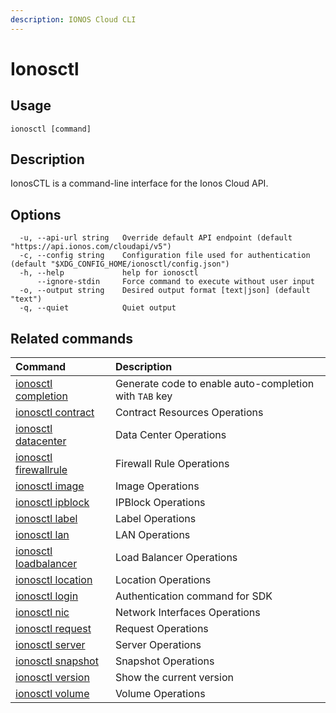 ```yaml
---
description: IONOS Cloud CLI
---
```


# Ionosctl

## Usage

```text
ionosctl [command]
```

## Description

IonosCTL is a command-line interface for the Ionos Cloud API.

## Options

```text
  -u, --api-url string   Override default API endpoint (default "https://api.ionos.com/cloudapi/v5")
  -c, --config string    Configuration file used for authentication (default "$XDG_CONFIG_HOME/ionosctl/config.json")
  -h, --help             help for ionosctl
      --ignore-stdin     Force command to execute without user input
  -o, --output string    Desired output format [text|json] (default "text")
  -q, --quiet            Quiet output
```

## Related commands

| Command | Description |
| :--- | :--- |
| [ionosctl completion](completion/) | Generate code to enable auto-completion with `TAB` key |
| [ionosctl contract](contract/) | Contract Resources Operations |
| [ionosctl datacenter](datacenter/) | Data Center Operations |
| [ionosctl firewallrule](firewallrule/) | Firewall Rule Operations |
| [ionosctl image](image/) | Image Operations |
| [ionosctl ipblock](ipblock/) | IPBlock Operations |
| [ionosctl label](label/) | Label Operations |
| [ionosctl lan](lan/) | LAN Operations |
| [ionosctl loadbalancer](loadbalancer/) | Load Balancer Operations |
| [ionosctl location](location/) | Location Operations |
| [ionosctl login](login.md) | Authentication command for SDK |
| [ionosctl nic](nic/) | Network Interfaces Operations |
| [ionosctl request](request/) | Request Operations |
| [ionosctl server](server/) | Server Operations |
| [ionosctl snapshot](snapshot/) | Snapshot Operations |
| [ionosctl version](version.md) | Show the current version |
| [ionosctl volume](volume/) | Volume Operations |

